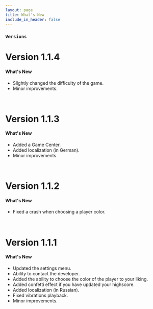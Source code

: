 ```yaml
---
layout: page
title: What's New
include_in_header: false
---
```


### `Versions`

# **Version 1.1.4**

#### What's New
- Slightly changed the difficulty of the game.
- Minor improvements.

<br>

# **Version 1.1.3**

#### What's New
- Added a Game Center.
- Added localization (in German).
- Minor improvements.

<br>

# **Version 1.1.2**

#### What's New
- Fixed a crash when choosing a player color.

<br>

# **Version 1.1.1**

#### What's New
- Updated the settings menu.
- Ability to contact the developer.
- Added the ability to choose the color of the player to your liking.
- Added confetti effect if you have updated your highscore.
- Added localization (in Russian).
- Fixed vibrations playback.
- Minor improvements.

<br>
